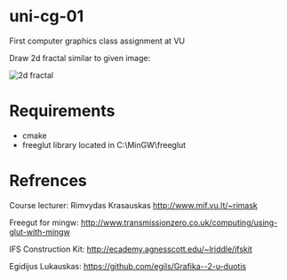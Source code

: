 uni-cg-01
=========

First computer graphics class assignment at VU

Draw 2d fractal similar to given image:

![2d fractal](http://uosis.mif.vu.lt/~rimask/old/fractals/53.png)

Requirements
=========

* cmake
* freeglut library located in C:\MinGW\freeglut

Refrences
=========

Course lecturer: Rimvydas Krasauskas http://www.mif.vu.lt/~rimask

Freegut for mingw: http://www.transmissionzero.co.uk/computing/using-glut-with-mingw

IFS Construction Kit: http://ecademy.agnesscott.edu/~lriddle/ifskit

Egidijus Lukauskas: https://github.com/egils/Grafika--2-u-duotis

